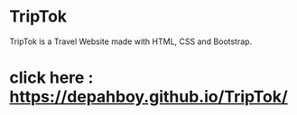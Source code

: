 # TripTok

TripTok is a Travel Website made with HTML, CSS and Bootstrap.

# click here : https://depahboy.github.io/TripTok/
